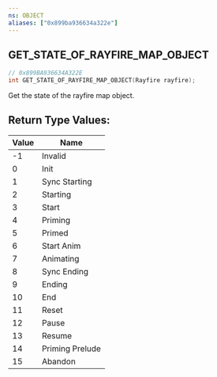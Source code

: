 ```yaml
---
ns: OBJECT
aliases: ["0x899ba936634a322e"]
---
```

## GET_STATE_OF_RAYFIRE_MAP_OBJECT

```c
// 0x899BA936634A322E
int GET_STATE_OF_RAYFIRE_MAP_OBJECT(Rayfire rayfire);
```

Get the state of the rayfire map object.

## Return Type Values:
| Value | Name |
| --- | --- |
| -1 | Invalid |
| 0 | Init |
| 1 | Sync Starting |
| 2 | Starting |
| 3 | Start |
| 4 | Priming |
| 5 | Primed |
| 6 | Start Anim |
| 7 | Animating |
| 8 | Sync Ending |
| 9 | Ending |
| 10 | End |
| 11 | Reset |
| 12 | Pause |
| 13 | Resume |
| 14 | Priming Prelude |
| 15 | Abandon |

